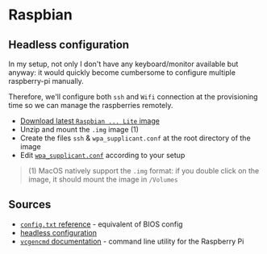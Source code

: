 # Raspbian

## Headless configuration

In my setup, not only I don't have any keyboard/monitor available but anyway: it would quickly become cumbersome to configure multiple raspberry-pi manually.

Therefore, we'll configure both `ssh` and `Wifi` connection at the provisioning time so we can manage the raspberries remotely.

* [Download latest `Raspbian ... Lite` image][4]
* Unzip and mount the `.img` image (1)
* Create the files `ssh` & `wpa_supplicant.conf` at the root directory of the image
* Edit [`wpa_supplicant.conf`][2] according to your setup

> (1) MacOS natively support the `.img` format: if you double click on the image, it should mount the image in `/Volumes`

## Sources

* [`config.txt` reference][1] - equivalent of BIOS config
* [headless configuration][2]
* [`vcgencmd` documentation][3] - command line utility for the Raspberry Pi

[1]: https://www.raspberrypi.org/documentation/configuration/config-txt/README.md
[2]: https://www.raspberrypi.org/documentation/configuration/wireless/headless.md
[3]: https://www.raspberrypi.org/documentation/raspbian/applications/vcgencmd.md
[4]: https://www.raspberrypi.org/downloads/raspbian/
